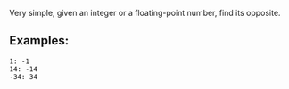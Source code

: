 Very simple, given an integer or a floating-point number, find its opposite.

## Examples:
```console
1: -1
14: -14
-34: 34
```